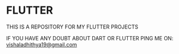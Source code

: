 # FLUTTER
THIS IS A REPOSITORY FOR MY FLUTTER PROJECTS

IF  YOU HAVE ANY DOUBT ABOUT DART OR FLUTTER PING ME ON:
     vishaladhithya19@gmail.com
